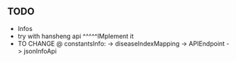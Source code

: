 ## TODO

- Infos
- try with hansheng api
  ^^^^^IMplement it
- TO CHANGE @ constantsInfo:
  -> diseaseIndexMapping
  -> APIEndpoint
  -> jsonInfoApi
